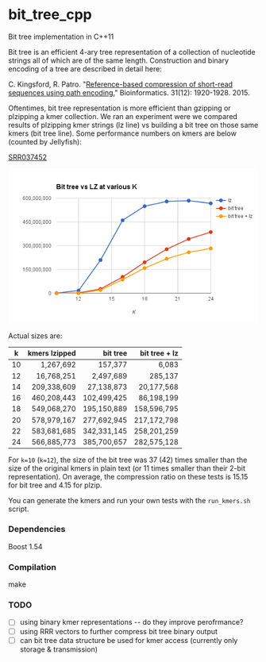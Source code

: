 # bit_tree_cpp
Bit tree implementation in C++11

Bit tree is an efficient 4-ary tree representation of a collection of nucleotide strings all of which are of the same length. Construction and binary encoding of a tree are described in detail here:

  C. Kingsford, R. Patro. "[Reference-based compression of short-read sequences using path encoding.](http://bioinformatics.oxfordjournals.org/content/31/12/1920.full)" Bioinformatics. 31(12): 1920-1928. 2015.

Oftentimes, bit tree representation is more efficient than gzipping or plzipping a kmer collection. We ran an experiment were we compared results of plzipping kmer strings (lz line) vs building a bit tree on those same kmers (bit tree line). Some performance numbers on kmers are below (counted by Jellyfish):

[SRR037452](http://www.ncbi.nlm.nih.gov/sra/?term=SRR037452)

![data for SRR037452](https://github.com/lynxoid/bit_tree_cpp/blob/master/SRR037452_size_vs_k.png)


Actual sizes are:

k |	kmers lzipped |	bit tree | bit tree + lz
-----|---:|----:|-----------------------------:
10 |	1,267,692 |		157,377 |		6,083
12 |		16,768,251 |		2,497,689 |		285,137
14 |		209,338,609 |		27,138,873 |		20,177,568
16 |		460,208,443 |		102,499,425 |		86,198,199
18 |		549,068,270 |		195,150,889 |		158,596,795
20 |		578,979,167 |		277,692,945 |		217,172,798
22 |		583,681,685 |		342,331,145 |		258,201,259
24 |		566,885,773 |		385,700,657 |		282,575,128

For `k=10` (`k=12`), the size of the bit tree was 37 (42) times smaller than the size of the original kmers in plain text (or 11 times smaller than their 2-bit representation). On average, the compression ratio on these tests is 15.15 for bit tree and 4.15 for plzip.

You can generate the kmers and run your own tests with the `run_kmers.sh` script.

### Dependencies

Boost 1.54

### Compilation

make

### TODO

- [ ] using binary kmer representations -- do they improve perofrmance?
- [ ] using RRR vectors to further compress bit tree binary output
- [ ] can bit tree data structure be used for kmer access (currently only storage & transmission)
